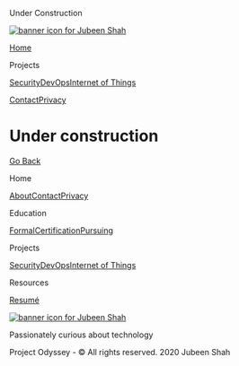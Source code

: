  Under Construction         

[![banner icon for Jubeen Shah](https://project-odyssey.s3.us-east-2.amazonaws.com/d130db536435d20d7579fafb511ca245.svg)](index.markdown)

[Home](index.markdown)

Projects

[Security](./projects/security.markdown)[DevOps](./projects/devops.markdown)[Internet of Things](./projects/iot.markdown)

[Contact](mailto:jnshah2@ncsu.edu)[Privacy](privacy.markdown)

Under construction
==================

[Go Back](javascript:history.back();)

Home

[About](index.markdown)[Contact](mailto:jnshah2@ncsu.edu)[Privacy](privacy.markdown)

Education

[Formal](./education/formal.markdown)[Certification](./education/certifications.markdown)[Pursuing](./education/pursuing.markdown)

Projects

[Security](./projects/security.markdown)[DevOps](./projects/devops.markdown)[Internet of Things](./projects/iot.markdown)

Resources

[Resumé](https://project-odyssey.s3.us-east-2.amazonaws.com/Odyssey-Resources/Resume/JubeenShah-Resume.pdf)

[![banner icon for Jubeen Shah](https://project-odyssey.s3.us-east-2.amazonaws.com/d130db536435d20d7579fafb511ca245.svg)](index.markdown)

Passionately curious about technology

Project Odyssey - © All rights reserved. 2020 Jubeen Shah